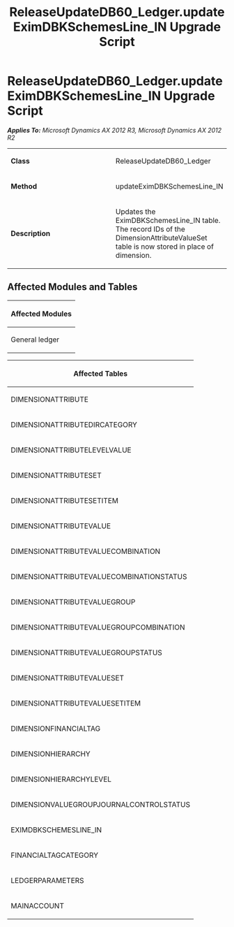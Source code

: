 ﻿---
title: ReleaseUpdateDB60_Ledger.updateEximDBKSchemesLine_IN Upgrade Script
TOCTitle: ReleaseUpdateDB60_Ledger.updateEximDBKSchemesLine_IN Upgrade Script
ms:assetid: 20d92c0e-9d7e-6206-d995-7d1da7dbd6ba
ms:mtpsurl: https://msdn.microsoft.com/en-us/library/JJ684907(v=AX.60)
ms:contentKeyID: 49707109
ms.date: 05/18/2015
mtps_version: v=AX.60
---

# ReleaseUpdateDB60\_Ledger.updateEximDBKSchemesLine\_IN Upgrade Script 


_**Applies To:** Microsoft Dynamics AX 2012 R3, Microsoft Dynamics AX 2012 R2_

<table>
<colgroup>
<col style="width: 50%" />
<col style="width: 50%" />
</colgroup>
<tbody>
<tr class="odd">
<td><p><strong>Class</strong></p></td>
<td><p>ReleaseUpdateDB60_Ledger</p></td>
</tr>
<tr class="even">
<td><p><strong>Method</strong></p></td>
<td><p>updateEximDBKSchemesLine_IN</p></td>
</tr>
<tr class="odd">
<td><p><strong>Description</strong></p></td>
<td><p>Updates the EximDBKSchemesLine_IN table. The record IDs of the DimensionAttributeValueSet table is now stored in place of dimension.</p></td>
</tr>
</tbody>
</table>


## Affected Modules and Tables

<table>
<colgroup>
<col style="width: 100%" />
</colgroup>
<thead>
<tr class="header">
<th><p>Affected Modules</p></th>
</tr>
</thead>
<tbody>
<tr class="odd">
<td><p>General ledger</p></td>
</tr>
</tbody>
</table>


<table>
<colgroup>
<col style="width: 100%" />
</colgroup>
<thead>
<tr class="header">
<th><p>Affected Tables</p></th>
</tr>
</thead>
<tbody>
<tr class="odd">
<td><p>DIMENSIONATTRIBUTE</p></td>
</tr>
<tr class="even">
<td><p>DIMENSIONATTRIBUTEDIRCATEGORY</p></td>
</tr>
<tr class="odd">
<td><p>DIMENSIONATTRIBUTELEVELVALUE</p></td>
</tr>
<tr class="even">
<td><p>DIMENSIONATTRIBUTESET</p></td>
</tr>
<tr class="odd">
<td><p>DIMENSIONATTRIBUTESETITEM</p></td>
</tr>
<tr class="even">
<td><p>DIMENSIONATTRIBUTEVALUE</p></td>
</tr>
<tr class="odd">
<td><p>DIMENSIONATTRIBUTEVALUECOMBINATION</p></td>
</tr>
<tr class="even">
<td><p>DIMENSIONATTRIBUTEVALUECOMBINATIONSTATUS</p></td>
</tr>
<tr class="odd">
<td><p>DIMENSIONATTRIBUTEVALUEGROUP</p></td>
</tr>
<tr class="even">
<td><p>DIMENSIONATTRIBUTEVALUEGROUPCOMBINATION</p></td>
</tr>
<tr class="odd">
<td><p>DIMENSIONATTRIBUTEVALUEGROUPSTATUS</p></td>
</tr>
<tr class="even">
<td><p>DIMENSIONATTRIBUTEVALUESET</p></td>
</tr>
<tr class="odd">
<td><p>DIMENSIONATTRIBUTEVALUESETITEM</p></td>
</tr>
<tr class="even">
<td><p>DIMENSIONFINANCIALTAG</p></td>
</tr>
<tr class="odd">
<td><p>DIMENSIONHIERARCHY</p></td>
</tr>
<tr class="even">
<td><p>DIMENSIONHIERARCHYLEVEL</p></td>
</tr>
<tr class="odd">
<td><p>DIMENSIONVALUEGROUPJOURNALCONTROLSTATUS</p></td>
</tr>
<tr class="even">
<td><p>EXIMDBKSCHEMESLINE_IN</p></td>
</tr>
<tr class="odd">
<td><p>FINANCIALTAGCATEGORY</p></td>
</tr>
<tr class="even">
<td><p>LEDGERPARAMETERS</p></td>
</tr>
<tr class="odd">
<td><p>MAINACCOUNT</p></td>
</tr>
</tbody>
</table>

  


